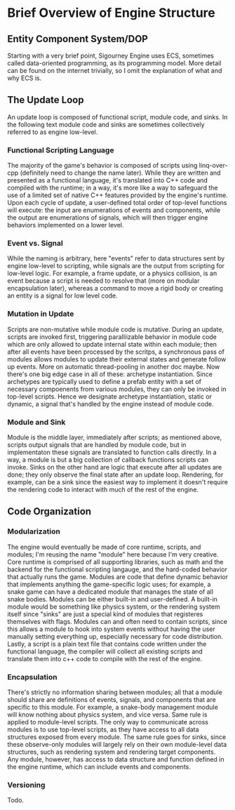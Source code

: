 # Brief Overview of Engine Structure

## Entity Component System/DOP

Starting with a very brief point, Sigourney Engine uses ECS, sometimes called data-oriented programming, as its programming model.
More detail can be found on the internet trivially, so I omit the explanation of what and why ECS is.

## The Update Loop

An update loop is composed of functional script, module code, and sinks.
In the following text module code and sinks are sometimes collectively referred to as engine low-level.

### Functional Scripting Language

The majority of the game's behavior is composed of scripts using linq-over-cpp (definitely need to change the name later). 
While they are written and presented as a functional language, it's translated into C++ code and compiled with the runtime; in a way, it's more like a way to safeguard the use of a limited set of native C++ features provided by the engine's runtime.
Upon each cycle of update, a user-defined total order of top-level functions will execute: the input are enumerations of events and components, while the output are enumerations of signals, which will then trigger engine behaviors implemented on a lower level.

### Event vs. Signal

While the naming is arbitrary, here "events" refer to data structures sent by engine low-level to scripting, while signals are the output from scripting for low-level logic.
For example, a frame update, or a physics collision, is an event because a script is needed to resolve that (more on modular encapsulation later), whereas a command to move a rigid body or creating an entity is a signal for low level code.

### Mutation in Update

Scripts are non-mutative while module code is mutative.
During an update, scripts are invoked first, triggering paralliizable behavior in module code which are only allowed to update internal state within each module; then after all events have been processed by the scritps, a synchronous pass of modules allows modules to update their external states and generate follow up events.
More on automatic thread-pooling in another doc maybe.
Now there's one big edge case in all of these: archetype instantiation.
Since archetypes are typically used to define a prefab entity with a set of necessary compoenents from various modules, they can only be invoked in top-level scripts.
Hence we designate archetype instantiation, static or dynamic, a signal that's handled by the engine instead of module code.

### Module and Sink

Module is the middle layer, immediately after scripts; as mentioned above, scripts output signals that are handled by module code, but in implementaton these signals are translated to function calls directly. 
In a way, a module is but a big collection of callback functions scripts can invoke.
Sinks on the other hand are logic that execute after all updates are done; they only observe the final state after an update loop.
Rendering, for example, can be a sink since the easiest way to implement it doesn't require the rendering code to interact with much of the rest of the engine.

## Code Organization

### Modularization

The engine would eventually be made of core runtime, scripts, and modules; I'm reusing the name "module" here because I'm very creative.
Core runtime is comprised of all supporting libraries, such as math and the backend for the functional scripting langauge, and the hard-coded behavior that actually runs the game.
Modules are code that define dynamic behavior that implements anything the game-specific logic uses; for example, a snake game can have a dedicated module that manages the state of all snake bodies.
Modules can be either built-in and user-defined. 
A built-in module would be something like physics system, or the rendering system itself since "sinks" are just a special kind of modules that registeres themselves with flags.
Modules can and often need to contain scripts, since this allows a module to hook into system events without having the user manually setting everything up, especially necessary for code distribution.
Lastly, a script is a plain text file that contains code written under the functional language, the compiler will collect all existing scripts and translate them into c++ code to compile with the rest of the engine.

### Encapsulation

There's strictly no information sharing between modules; all that a module should share are definitions of events, signals, and components that are specific to this module.
For example, a snake-body management module will know nothing about physics system, and vice versa.
Same rule is applied to module-level scripts.
The only way to communicate across modules is to use top-level scripts, as they have access to all data structures exposed from every module.
The same rule goes for sinks, since these observe-only modules will largely rely on their own module-level data structures, such as rendering system and rendering target components.
Any module, however, has access to data structure and function defined in the engine runtime, which can include events and components.

### Versioning

Todo.
